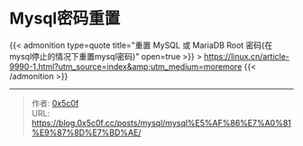 # Mysql密码重置


{{&lt; admonition type=quote title=&#34;重置 MySQL 或 MariaDB Root 密码(在mysql停止的情况下重置mysql密码)&#34; open=true &gt;}}
&gt; https://linux.cn/article-9990-1.html?utm_source=index&amp;utm_medium=moremore
{{&lt; /admonition &gt;}}


---

> 作者: [0x5c0f](https://blog.0x5c0f.cc)  
> URL: https://blog.0x5c0f.cc/posts/mysql/mysql%E5%AF%86%E7%A0%81%E9%87%8D%E7%BD%AE/  

